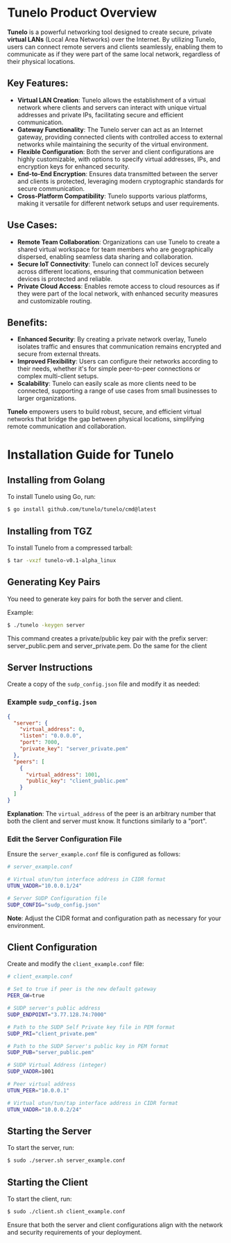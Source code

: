 
# Tunelo Product Overview

**Tunelo** is a powerful networking tool designed to create secure, private **virtual LANs** (Local Area Networks) over the Internet. By utilizing Tunelo, users can connect remote servers and clients seamlessly, enabling them to communicate as if they were part of the same local network, regardless of their physical locations.

## Key Features:
- **Virtual LAN Creation**: Tunelo allows the establishment of a virtual network where clients and servers can interact with unique virtual addresses and private IPs, facilitating secure and efficient communication.
- **Gateway Functionality**: The Tunelo server can act as an Internet gateway, providing connected clients with controlled access to external networks while maintaining the security of the virtual environment.
- **Flexible Configuration**: Both the server and client configurations are highly customizable, with options to specify virtual addresses, IPs, and encryption keys for enhanced security.
- **End-to-End Encryption**: Ensures data transmitted between the server and clients is protected, leveraging modern cryptographic standards for secure communication.
- **Cross-Platform Compatibility**: Tunelo supports various platforms, making it versatile for different network setups and user requirements.

## Use Cases:
- **Remote Team Collaboration**: Organizations can use Tunelo to create a shared virtual workspace for team members who are geographically dispersed, enabling seamless data sharing and collaboration.
- **Secure IoT Connectivity**: Tunelo can connect IoT devices securely across different locations, ensuring that communication between devices is protected and reliable.
- **Private Cloud Access**: Enables remote access to cloud resources as if they were part of the local network, with enhanced security measures and customizable routing.

## Benefits:
- **Enhanced Security**: By creating a private network overlay, Tunelo isolates traffic and ensures that communication remains encrypted and secure from external threats.
- **Improved Flexibility**: Users can configure their networks according to their needs, whether it's for simple peer-to-peer connections or complex multi-client setups.
- **Scalability**: Tunelo can easily scale as more clients need to be connected, supporting a range of use cases from small businesses to larger organizations.

**Tunelo** empowers users to build robust, secure, and efficient virtual networks that bridge the gap between physical locations, simplifying remote communication and collaboration.

# Installation Guide for Tunelo

## Installing from Golang
To install Tunelo using Go, run:
```bash
$ go install github.com/tunelo/tunelo/cmd@latest
```

## Installing from TGZ
To install Tunelo from a compressed tarball:
```bash
$ tar -vxzf tunelo-v0.1-alpha_linux
```

## Generating Key Pairs
You need to generate key pairs for both the server and client.

Example:
```bash
$ ./tunelo -keygen server
```
This command creates a private/public key pair with the prefix server: server_public.pem and server_private.pem. Do the same for the client

## Server Instructions
Create a copy of the `sudp_config.json` file and modify it as needed:

### Example `sudp_config.json`
```json
{
  "server": {
    "virtual_address": 0,
    "listen": "0.0.0.0",
    "port": 7000,
    "private_key": "server_private.pem"
  },
  "peers": [
    {
      "virtual_address": 1001,
      "public_key": "client_public.pem"
    }
  ]
}
```
**Explanation**: The `virtual_address` of the peer is an arbitrary number that both the client and server must know. It functions similarly to a "port".

### Edit the Server Configuration File
Ensure the `server_example.conf` file is configured as follows:

```bash
# server_example.conf

# Virtual utun/tun interface address in CIDR format
UTUN_VADDR="10.0.0.1/24"

# Server SUDP Configuration file
SUDP_CONFIG="sudp_config.json"
```
**Note**: Adjust the CIDR format and configuration path as necessary for your environment.

## Client Configuration
Create and modify the `client_example.conf` file:

```bash
# client_example.conf

# Set to true if peer is the new default gateway
PEER_GW=true

# SUDP server's public address
SUDP_ENDPOINT="3.77.128.74:7000"

# Path to the SUDP Self Private key file in PEM format
SUDP_PRI="client_private.pem"

# Path to the SUDP Server's public key in PEM format
SUDP_PUB="server_public.pem"

# SUDP Virtual Address (integer)
SUDP_VADDR=1001

# Peer virtual address
UTUN_PEER="10.0.0.1"

# Virtual utun/tun/tap interface address in CIDR format
UTUN_VADDR="10.0.0.2/24"
```

## Starting the Server
To start the server, run:
```bash
$ sudo ./server.sh server_example.conf
```

## Starting the Client
To start the client, run:
```bash
$ sudo ./client.sh client_example.conf
```

Ensure that both the server and client configurations align with the network and security requirements of your deployment.
